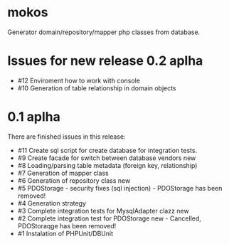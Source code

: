 mokos
=====

Generator domain/repository/mapper php classes from database. 

Issues for new release 0.2 aplha
================================
*   #12 Enviroment how to work with console
* 	 #10 Generation of table relationship in domain objects 

0.1 aplha
============
There are finished issues in this release:
*    #11 Create sql script for create database for integration tests.
* 	 #9	Create facade for switch between database vendors new
* 	 #8	Loading/parsing table metadata (foreign key, relationship)
* 	 #7	Generation of mapper class
* 	 #6	Generation of repository class new
* 	 #5	PDOStorage - security fixes (sql injection) - PDOStorage has been removed!
* 	 #4	Generation strategy
* 	 #3	Complete integration tests for MysqlAdapter clazz new
* 	 #2	Complete integration test for PDOStorage new - Cancelled, PDOStoraqge has been removed! 
* 	 #1	Instalation of PHPUnit/DBUnit
